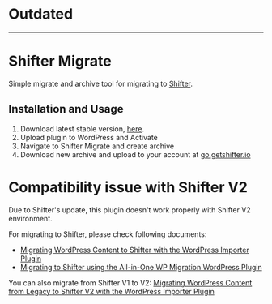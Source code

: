 # Outdated

---

# Shifter Migrate
Simple migrate and archive tool for migrating to [Shifter](https://getshifter.io).

## Installation and Usage
1. Download latest stable version, [here](https://github.com/getshifter/shifter-migrate/releases).
2. Upload plugin to WordPress and Activate
3. Navigate to Shifter Migrate and create archive
4. Download new archive and upload to your account at [go.getshifter.io](https://go.getshifter.io/)

# Compatibility issue with Shifter V2
Due to Shifter's update, this plugin doesn't work properly with Shifter V2 environment. 

For migrating to Shifter, please check following documents:
* [Migrating WordPress Content to Shifter with the WordPress Importer Plugin](http://support.getshifter.io/user-guide/migrating-wordpress-content-to-shifter-with-the-wordpress-importer-plugin)
* [Migrating to Shifter using the All-in-One WP Migration WordPress Plugin](http://support.getshifter.io/user-guide/migrating-to-shifter-using-the-all-in-one-wp-migration-wordpress-plugin)

You can also migrate from Shifter V1 to V2:
[Migrating WordPress Content from Legacy to Shifter V2 with the WordPress Importer Plugin](http://support.getshifter.io/user-guide/migrating-wordpress-content-from-legacy-to-shifter-v2-with-the-wordpress-importer-plugin)
